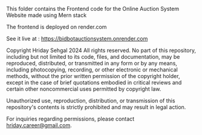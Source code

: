 This folder contains the Frontend code for the Online Auction System Website made using Mern stack

The frontend is deployed on render.com

See it live at : https://bidbotauctionsystem.onrender.com

Copyright Hriday Sehgal 2024 All rights reserved. No part of this repository, including but not limited to its code, files, and documentation, may be reproduced, distributed, or transmitted in any form or by any means, including photocopying, recording, or other electronic or mechanical methods, without the prior written permission of the copyright holder, except in the case of brief quotations embodied in critical reviews and certain other noncommercial uses permitted by copyright law.

Unauthorized use, reproduction, distribution, or transmission of this repository's contents is strictly prohibited and may result in legal action.

For inquiries regarding permissions, please contact hriday.career@gmail.com.
